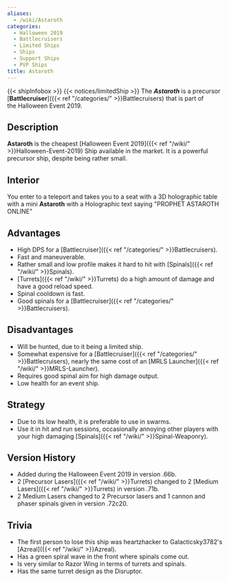 ```yaml
---
aliases:
  - /wiki/Astaroth
categories:
  - Halloween 2019
  - Battlecruisers
  - Limited Ships
  - Ships
  - Support Ships
  - PVP Ships
title: Astaroth
---
```


{{< shipInfobox >}} {{< notices/limitedShip >}} The **_Astaroth_** is a precursor [**Battlecruiser**]({{< ref "/categories/" >}}Battlecruisers) that is part of the Halloween Event 2019.

## Description

**Astaroth** is the cheapest [Halloween Event 2019]({{< ref "/wiki/" >}}Halloween-Event-2019) Ship available in the market. It is a powerful precursor ship, despite being rather small.

## Interior

You enter to a teleport and takes you to a seat with a 3D holographic table with a mini **Astaroth** with a Holographic text saying "PROPHET ASTAROTH ONLINE"

## Advantages

- High DPS for a [Battlecruiser]({{< ref "/categories/" >}}Battlecruisers).
- Fast and maneuverable.
- Rather small and low profile makes it hard to hit with [Spinals]({{< ref "/wiki/" >}}Spinals).
- [Turrets]({{< ref "/wiki/" >}}Turrets) do a high amount of damage and have a good reload speed.
- Spinal cooldown is fast.
- Good spinals for a [Battlecruiser]({{< ref "/categories/" >}}Battlecruisers).

## Disadvantages

- Will be hunted, due to it being a limited ship.
- Somewhat expensive for a [Battlecruiser]({{< ref "/categories/" >}}Battlecruisers), nearly the same cost of an [MRLS Launcher]({{< ref "/wiki/" >}}MRLS-Launcher).
- Requires good spinal aim for high damage output.
- Low health for an event ship.

## Strategy

- Due to its low health, it is preferable to use in swarms.
- Use it in hit and run sessions, occasionally annoying other players with your high damaging [Spinals]({{< ref "/wiki/" >}}Spinal-Weaponry).

## Version History

- Added during the Halloween Event 2019 in version .66b.
- 2 [Precursor Lasers]({{< ref "/wiki/" >}}Turrets) changed to 2 [Medium Lasers]({{< ref "/wiki/" >}}Turrets) in version .71b.
- 2 Medium Lasers changed to 2 Precursor lasers and 1 cannon and phaser spinals given in version .72c20.

## Trivia

- The first person to lose this ship was heartzhacker to Galacticsky3782's [Azreal]({{< ref "/wiki/" >}}Azreal).
- Has a green spiral wave in the front where spinals come out.
- Is very similar to Razor Wing in terms of turrets and spinals.
- Has the same turret design as the Disruptor.

